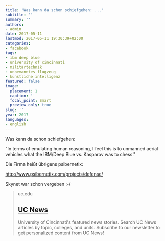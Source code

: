 ```yaml
---
title: 'Was kann da schon schiefgehen: ...'
subtitle: ''
summary: ''
authors:
- admin
date: 2017-05-11
lastmod: 2017-05-11 19:30:39+02:00
categories:
- facebook
tags:
- ibm deep blue
- university of cincinnati
- militärtechnik
- unbemanntes flugzeug
- künstliche intelligenz
featured: false
image:
  placement: 1
  caption: ''
  focal_point: Smart
  preview_only: true
slug: ''
year: 2017
languages:
- english
---
```


Was kann da schon schiefgehen:

"In terms of emulating human reasoning, I feel this is to unmanned aerial vehicles what the IBM/Deep Blue vs. Kasparov was to chess."

Die Firma heißt übrigens psibernetix:
 
http://www.psibernetix.com/projects/defense/

Skynet war schon vergeben :-/
> uc.edu
> ## [UC News](http://magazine.uc.edu/editors_picks/recent_features/alpha.html)
>
>University of Cincinnati's featured news stories. Search UC News articles by topic, colleges, and units. Subscribe to our newsletter to get personalized content from UC News!